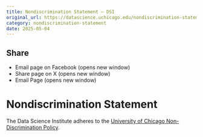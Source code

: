 ```yaml
---
title: Nondiscrimination Statement – DSI
original_url: https://datascience.uchicago.edu/nondiscrimination-statement
category: nondiscrimination-statement
date: 2025-05-04
---
```


## Share

* Email page on Facebook (opens new window)
* Share page on X (opens new window)
* Email Page (opens new window)

<!-- Table-like structure detected -->

# Nondiscrimination Statement

The Data Science Institute adheres to the [University of Chicago Non-Discrimination Policy](https://www.uchicago.edu/about/non_discrimination_statement/).